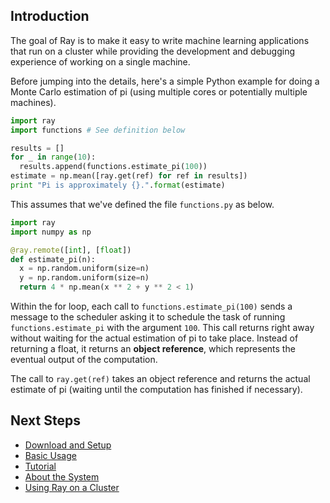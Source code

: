## Introduction

The goal of Ray is to make it easy to write machine learning applications that
run on a cluster while providing the development and debugging experience of
working on a single machine.

Before jumping into the details, here's a simple Python example for doing a
Monte Carlo estimation of pi (using multiple cores or potentially multiple
machines).
```python
import ray
import functions # See definition below

results = []
for _ in range(10):
  results.append(functions.estimate_pi(100))
estimate = np.mean([ray.get(ref) for ref in results])
print "Pi is approximately {}.".format(estimate)
```

This assumes that we've defined the file `functions.py` as below.
```python
import ray
import numpy as np

@ray.remote([int], [float])
def estimate_pi(n):
  x = np.random.uniform(size=n)
  y = np.random.uniform(size=n)
  return 4 * np.mean(x ** 2 + y ** 2 < 1)
```

Within the for loop, each call to `functions.estimate_pi(100)` sends a message
to the scheduler asking it to schedule the task of running
`functions.estimate_pi` with the argument `100`. This call returns right away
without waiting for the actual estimation of pi to take place. Instead of
returning a float, it returns an **object reference**, which represents the
eventual output of the computation.

The call to `ray.get(ref)` takes an object reference and returns the actual
estimate of pi (waiting until the computation has finished if necessary).

## Next Steps

- [Download and Setup](download-and-setup.md)
- [Basic Usage](basic-usage.md)
- [Tutorial](tutorial.md)
- [About the System](about-the-system.md)
- [Using Ray on a Cluster](using-ray-on-a-cluster.md)
